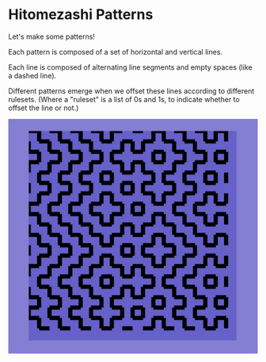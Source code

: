 # Hitomezashi Patterns

Let's make some patterns!

Each pattern is composed of a set of horizontal and vertical lines.

Each line is composed of alternating line segments and empty spaces (like a dashed line).

Different patterns emerge when we offset these lines according to different rulesets. (Where a "ruleset" is a list of 0s and 1s, to indicate whether to offset the line or not.)

![Hitomezashi](hitomezashi.png)
